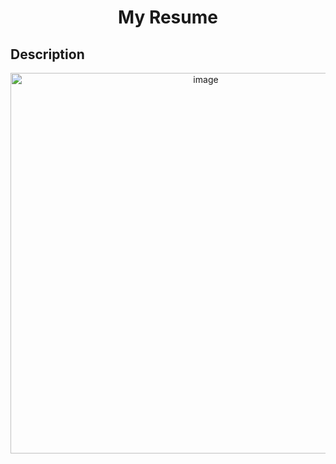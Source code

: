 <h1 align="center">My Resume</h1>

<h2>Description</h2>


<p align="center">
  <a href="Resume.pdf" target="_blank">
    <img width="609" alt="image" src="https://github.com/user-attachments/assets/b04ce6c6-ca14-4036-aad1-3fcc47db79b3" />
  </a>
</p>





 
